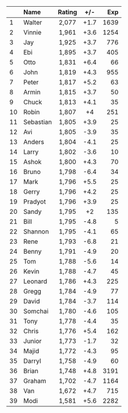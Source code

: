 | |Name|Rating|+/-|Exp|
|-|:---|:----:|:-:|--:|
|1|Walter|2,077|+1.7|1639|
|2|Vinnie|1,961|+3.6|1254|
|3|Jay|1,925|+3.7|776|
|4|Ebi|1,895|+3.7|405|
|5|Otto|1,831|+6.4|66|
|6|John|1,819|+4.3|955|
|7|Peter|1,817|+5.2|63|
|8|Armin|1,815|+3.7|50|
|9|Chuck|1,813|+4.1|35|
|10|Robin|1,807|+4|251|
|11|Sebastian|1,805|+3.9|25|
|12|Avi|1,805|-3.9|35|
|13|Anders|1,804|-4.1|25|
|14|Larry|1,802|-3.6|10|
|15|Ashok|1,800|+4.3|70|
|16|Bruno|1,798|-6.4|34|
|17|Mark|1,796|+5.5|25|
|18|Gerry|1,796|+4.2|25|
|19|Pradyot|1,796|+3.9|25|
|20|Sandy|1,795|+2|135|
|21|Bill|1,795|-4.8|5|
|22|Shannon|1,795|-4.1|65|
|23|Rene|1,793|-6.8|21|
|24|Benny|1,791|-4.9|20|
|25|Tom|1,788|-5.6|14|
|26|Kevin|1,788|-4.7|45|
|27|Leonard|1,786|+4.3|225|
|28|Gregg|1,784|-4.9|77|
|29|David|1,784|-3.7|114|
|30|Somchai|1,780|-4.6|105|
|31|Tony|1,778|-4.4|35|
|32|Chris|1,776|+5.4|162|
|33|Junior|1,773|-1.7|32|
|34|Majid|1,772|-4.3|95|
|35|Darryl|1,758|-4.9|60|
|36|Brian|1,748|+4.8|3191|
|37|Graham|1,702|-4.7|1164|
|38|Van|1,672|+4.7|715|
|39|Modi|1,581|+5.6|2282|
